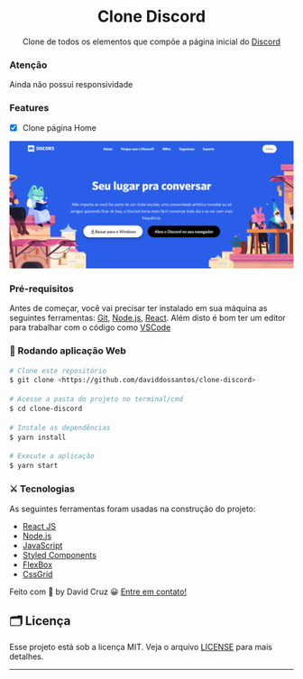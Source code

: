 <h1 align="center">Clone Discord</h1>

<p align="center">Clone de todos os elementos que compõe a página inicial do <a href="https://discord.com/">Discord</a> </p>

### Atenção

Ainda não possui responsividade

### Features

- [x] Clone página Home

<p align="center"><img src=".github/discord.png" ></p>

### Pré-requisitos

Antes de começar, você vai precisar ter instalado em sua máquina as seguintes ferramentas:
[Git](https://git-scm.com), [Node.js](https://nodejs.org/en/), [React](https://pt-br.reactjs.org/). Além disto é bom ter um editor para trabalhar com o código como [VSCode](https://code.visualstudio.com/)

### 🎲 Rodando aplicação Web

```bash
# Clone este repositório
$ git clone <https://github.com/daviddossantos/clone-discord>

# Acesse a pasta do projeto no terminal/cmd
$ cd clone-discord

# Instale as dependências
$ yarn install

# Execute a aplicação
$ yarn start
```

### ⚔ Tecnologias

As seguintes ferramentas foram usadas na construção do projeto:

- [React JS](https://github.com/daviddossantos/clone-discord)
- [Node.js](https://nodejs.org/en/)
- [JavaScript](https://www.javascript.com/)
- [Styled Components](https://styled-components.com/)
- [FlexBox](https://origamid.com/projetos/flexbox-guia-completo/)
- [CssGrid](https://www.origamid.com/projetos/css-grid-layout-guia-completo/)

Feito com 💖 by David Cruz 😀 [Entre em contato!](https://www.linkedin.com/in/daviddossantoscruz/)

## 🗂 Licença

Esse projeto está sob a licença MIT. Veja o arquivo [LICENSE](LICENSE.md) para mais detalhes.

---
